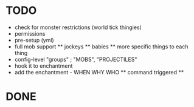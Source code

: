 TODO
=======
* check for monster restrictions (world tick thingies)
* permissions
* pre-setup (yml)
* full mob support
** jockeys
** babies
** more specific things to each thing
* config-level "groups" ; "MOBS", "PROJECTILES"
* hook it to enchantment
* add the enchantment - WHEN WHY WHO
** command triggered
** <perm triggered>

DONE
=======